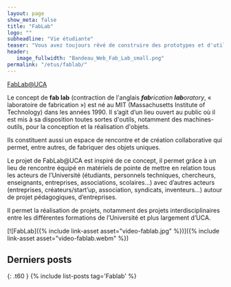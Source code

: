 ```yaml
---
layout: page
show_meta: false
title: "FabLab"
logo: ""
subheadline: "Vie étudiante"
teaser: "Vous avez toujours rêvé de construire des prototypes et d'utiliser une imprimante 3D, grâce au FabLab c'est désormais possible."
header:
   image_fullwidth: "Bandeau_Web_Fab_Lab_small.png"
permalink: "/etus/fablab/"
---
```


[FabLab@UCA](https://univ-cotedazur.fr/formation/reussir-ses-etudes/fablab)

Le concept de **fab lab** (contraction de l'anglais _**fab**rication **lab**oratory_, « laboratoire de fabrication ») est né au MIT (Massachusetts Institute of Technology) dans les années 1990. Il s’agit d’un lieu ouvert au public où il est mis à sa disposition toutes sortes d'outils, notamment des machines-outils, pour la conception et la réalisation d'objets.

Ils constituent aussi un espace de rencontre et de création collaborative qui permet, entre autres, de fabriquer des objets uniques.

Le projet de FabLab@UCA est inspiré de ce concept, il permet grâce à un lieu de rencontre équipé en matériels de pointe de mettre en relation tous les acteurs de l’Université (étudiants, personnels techniques, chercheurs, enseignants, entreprises, associations, scolaires…) avec  d’autres acteurs (entreprises, créateurs/start’up, association, syndicats, inventeurs…) autour de projet pédagogiques, d’entreprises.

Il permet la réalisation de projets, notamment des projets interdisciplinaires entre les différentes formations de l’Université et plus largement d’UCA.

[![FabLab]({% include link-asset asset="video-fablab.jpg" %})]({% include link-asset asset="video-fablab.webm" %})

## Derniers posts
{: .t60 } {% include list-posts tag='Fablab' %}
